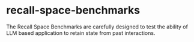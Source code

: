 # recall-space-benchmarks
The Recall Space Benchmarks are carefully designed to test the ability of LLM based application to retain state from past interactions.
